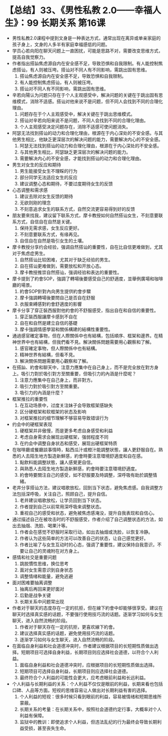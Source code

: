 # 【总结】33、《男性私教 2.0——幸福人生》：99 长期关系 第16课

-   男性私教2.0课程中提到文身是一种表达方式，通常出现在离异或单亲家庭的孩子身上，文身的人多半有家庭幸福感低的问题。
-   学员心若向阳在聊天问题上一直困扰，可能是思路不对，需要改变思维方式，提高自我觉察力。
-   作者指出搭訕焦虑源自内在安全感不足，导致恐惧和自我限制。有人能控制焦虑搭讪，有人则被压垮。搭讪对不同人有不同影响，需跳出固有思维。
    1.  搭讪焦虑源自内在安全感不足，导致恐惧和自我限制。
    2.  有人能控制焦虑搭讪，有人则被压垮。
    3.  搭讪对不同人有不同影响，需跳出固有思维。
-   辛若向陽认为问题只存在于个人主观感受中，解决问题的关键在于跳出固有思维模式，消除不适感。搭讪对他来说不是问题，但不同人会找到不同的合理化理由。
    1.  问题存在于个人主观感受中，解决关键在于跳出思维模式。
    2.  搭讪对辛若向阳来说不是问题，不同人会找到不同的合理化理由。
    3.  个人主观感受决定问题存在，消除不适感可使问题消失。
-   阿瑟无法找到搭讪的动力和合理化理由，根源在于内心深处的不安全感。与其他男生相比，他缺乏更深层次的解决问题的能力，需要解决内心的不安全感。
    1.  阿瑟无法找到搭讪的动力和合理化理由，根源在于内心深处的不安全感。
    2.  与其他男生相比，阿瑟缺乏更深层次的解决问题的能力。
    3.  需要解决内心的不安全感，才能找到搭讪的动力和合理化理由。
-   男生对女生的反应和期待
    1.  男生能接受女生不理睬的行为
    2.  部分同学无法适应女生的反应
    3.  建议调整心态和期待，不要过度期待女生的反馈
-   心态调整和需求感
    1.  建议去除对女生反馈的期待
    2.  无欲则刚的理念
    3.  不刻意追求女生的联系方式，自然交流更容易得到好的反馈
-   朋友要來找我，建议留下联系方式，摩卡教授如何自然搭讪女生，不刻意要联系方式，自信自在自然是关键。
    1.  保持无需求感，女生反应更好。
    2.  不刻意要联系方式，有缘再见。
    3.  自信自在自然是吸引女生的土壤。
-   摩卡教授分享约会经验，强调自然搭讪的重要性，自在比自信更难做到，尤其对于焦虑症男生。
    1.  自然搭讪比较困难，尤其对于缺乏经验的男生。
    2.  自在搭讪更难做到，需要放松和开放心态。
    3.  摩卡教授推崇自然搭讪，强调经验和表达的重要性。
-   摩卡提到了約會SOP，強調了轉場後要感受自己的舒適度，並舉例廣場和咖啡廳的場景。
    1.  約會SOP針對內向男生提供約會步驟
    2.  摩卡強調轉場後要問自己是否自在舒服
    3.  衣服束縛感對約會舒適度的影響
-   摩卡分享了穿正裝西服對他約會的不舒服感受，指出自在和自信的重要性。
    1.  穿正裝西服讓摩卡感到不自在
    2.  自在和自然是建立自信的基礎
    3.  摩卡強調情感學習和關係構建的結構性重要性。
-   通過感官確定事物，但在人際關係中也有結構，包括順序、框架和邊界。在精神世界中也有結構，但我們看不見。解決關係問題需要用心觀察和了解。
    1.  感官確定事物，但人際關係中也有結構。
    2.  精神世界有結構，但看不見。
    3.  解決關係問題需要用心觀察和了解。
-   在搭訕、約會和聊天中，注意力應集中在自己身上，而不是完全放在對方身上。吸引力對於吸引對方至關重要，但吸引力的內涵是什麼呢？
    1.  注意力應集中在自己身上，而非對方。
    2.  吸引力對於吸引對方至關重要。
    3.  吸引力的內涵是什麼？
-   框架推拉的重要性
    1.  在互动场景中，过度关注妹子会导致框架感缺失
    2.  区分硬框架和软框架的状态及影响
    3.  对框架推拉的细节理解不够容易导致错误行为
-   约会中的硬框架表现
    1.  硬框架并非傲慢，而是更多考虑自身感受和利益
    2.  考虑自身需求会展现出硬框架，强弱程度不同
    3.  在约会中调整自身状态和感受，展现出硬框架特质
-   在咖啡廳或餐廳談事情時，點西瓜汁或橙汁能調整狀態，讓人更舒服自在。熟悉的人去陌生地方製造新鮮感，約會時要注意環境舒適度和自在感。
    1.  點飲料能調整狀態，讓人感覺更自信。
    2.  與熟悉人去陌生地方製造新鮮感，約會時要注意環境舒適度。
    3.  約會時要關注自己的感受，如不舒服要及時調整，深呼吸有助於調整情緒。
-   老井分享搭讪方法，建议唱歌放松，回到当下状态，避免焦虑感。自我调整方法包括深呼吸，关注自己，照顾自己，提升自信。
    1.  老井建议唱歌放松，让学员回到当下状态。
    2.  作者提到自己以前常用深呼吸来调整状态。
    3.  重视自己的感受和状态，避免被焦虑感淹没，提升自我表现和自信心。
-   通过描述自己在被攻击时的不舒服感受，作者介绍了自己调整状态的方法，如出去抽烟、洗脸、喝果汁等。
    1.  作者会在感觉不舒服时采取行动，如出去抽烟或洗脸，以恢复冷静。
    2.  作者认为这些简单的方法可以改善自己的状态，让自己感觉更好。
    3.  作者比喻了与女生互动时的心态，强调了重要性，建议保持自我意识，不要让自己的灵魂附在对方身上。
-   感情和社交是重要问题
    1.  跳脱慣性思维，换位思考
    2.  面对女生需意识到自身状态
    3.  调整情绪和能量，避免逃避
-   面对困难要抽离调整
    1.  抽离后再回来更好面对
    2.  后勤是战争关键
    3.  长期关系中问题常出现
-   作者对于聊天的态度存在一定的抗拒，但在線下約會中却能够很享受。建议在聊天时选择真实感的话题，不要强行使用技巧流的话题。逐渐学习如何与女生聊天，进入自然流畅的阶段。
    1.  作者对于聊天存在一定的抗拒，更喜欢線下約會。
    2.  建议选择真实感的话题，避免使用技巧流的话题。
    3.  逐渐学习如何与女生聊天，进入自然流畅的阶段。
-   在面临自身利益和社会道德冲突时，作者建议根据项目的长短期性质做出选择。短期项目可选择自身利益，长期项目则应选择社会道德，以符合个人利益。
    1.  面临自身利益和社会道德冲突时，应根据项目的长短期性质做出选择。
    2.  短期项目可选择自身利益，长期项目则应选择社会道德。
    3.  最终符合个人利益的可能性会更大，应考虑眼前利益和长远利益。
-   个人利益与长期利益的关系：个人利益不仅仅是眼前的利益，长期来看也包括口碑、人品等方面。短视的思维容易让人做出对长期利益有害的选择。
    1.  个人利益的短视：很多时候只看到眼前的利益，容易被情绪和短期思维所蒙蔽。
    2.  长期关系的考量：在长期关系中，按照社会道德约定行事，大概率对个人利益有保障。
    3.  监狱中的教训：即使追求个人利益，但违法乱纪的行为最终会导致长期利益受损，甚至丧失生命。